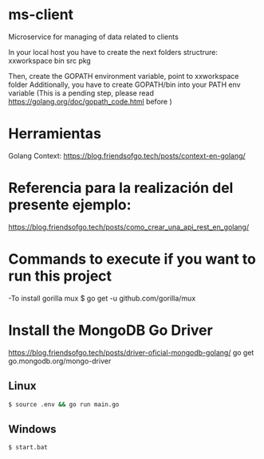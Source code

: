 # ms-client
Microservice for  managing of data related to clients


In your local host you have to create the next folders structrure:
xxworkspace
    bin
    src
    pkg

Then, create the GOPATH environment variable, point to xxworkspace folder
Additionally, you  have to create  GOPATH/bin into your PATH env variable (This is a pending step, please read https://golang.org/doc/gopath_code.html before )
    

# Herramientas 
Golang Context:
https://blog.friendsofgo.tech/posts/context-en-golang/

# Referencia para la realización del presente ejemplo:
https://blog.friendsofgo.tech/posts/como_crear_una_api_rest_en_golang/ 


# Commands to execute if you want to run this project
-To install gorilla mux
$ go get -u github.com/gorilla/mux

# Install the MongoDB Go Driver
https://blog.friendsofgo.tech/posts/driver-oficial-mongodb-golang/
go get go.mongodb.org/mongo-driver

## Linux
```bash
$ source .env && go run main.go
```

## Windows
```bash
$ start.bat
```
